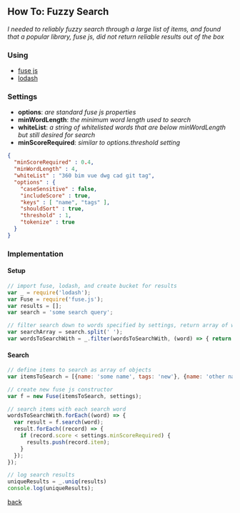 ## How To: Fuzzy Search
*I needed to reliably fuzzy search through a large list of items, and found that a popular library, fuse js, did not return reliable results out of the box*

### Using
* [fuse js](http://fusejs.io/)
* [lodash](https://lodash.com/docs/4.17.5)

### Settings
* **options**: *are standard fuse js properties*
* **minWordLength**: *the minimum word length used to search*
* **whiteList**: *a string of whitelisted words that are below minWordLength but still desired for search*
* **minScoreRequired**: *similar to options.threshold setting*
```json
{
  "minScoreRequired" : 0.4,
  "minWordLength" : 4,
  "whiteList" : "360 bim vue dwg cad git tag",
  "options" : {
    "caseSensitive" : false,
    "includeScore" : true,
    "keys" : [ "name", "tags" ],
    "shouldSort" : true,
    "threshold" : 1,
    "tokenize" : true
  }
}
```

### Implementation
#### Setup
```javascript
// import fuse, lodash, and create bucket for results
var _ = require('lodash');
var Fuse = require('fuse.js');
var results = [];
var search = 'some search query';

// filter search down to words specified by settings, return array of words to search with
var searchArray = search.split(' ');
var wordsToSearchWith = _.filter(wordsToSearchWith, (word) => { return word.length >= settings.minWordLength || settings.whiteList.includes(word) }); 
```
#### Search
```javascript
// define items to search as array of objects
var itemsToSearch = [{name: 'some name', tags: 'new'}, {name: 'other name', tags: 'old'}];

// create new fuse js constructor
var f = new Fuse(itemsToSearch, settings);

// search items with each search word
wordsToSearchWith.forEach((word) => {
  var result = f.search(word);
  result.forEach((record) => {
    if (record.score < settings.minScoreRequired) {
      results.push(record.item);
    }
  });
});

// log search results
uniqueResults = _.uniq(results)
console.log(uniqueResults);
```

[back](../README.md)
